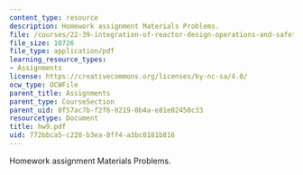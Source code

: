 ```yaml
---
content_type: resource
description: Homework assignment Materials Problems.
file: /courses/22-39-integration-of-reactor-design-operations-and-safety-fall-2006/772bbca5c228b3ea8ff4a3bc0181b816_hw9.pdf
file_size: 10726
file_type: application/pdf
learning_resource_types:
- Assignments
license: https://creativecommons.org/licenses/by-nc-sa/4.0/
ocw_type: OCWFile
parent_title: Assignments
parent_type: CourseSection
parent_uid: 0f57ac7b-f2f6-0219-0b4a-e81e02450c33
resourcetype: Document
title: hw9.pdf
uid: 772bbca5-c228-b3ea-8ff4-a3bc0181b816
---
```

Homework assignment Materials Problems.